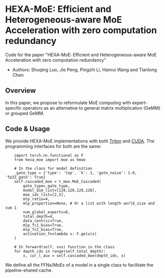 # HEXA-MoE: Efficient and Heterogeneous-aware MoE Acceleration with zero computation redundancy

Code for the paper "HEXA-MoE: Efficient and Heterogeneous-aware MoE Acceleration with zero computation redundancy"

- Authors: Shuqing Luo, Jie Peng, Pingzhi Li, Hanrui Wang and Tianlong Chen

## Overview

In this paper, we propose to reformulate MoE computing with expert-specific operators as an alternative to general matrix multiplication (GeMM) or grouped GeMM.

## Code & Usage

We provide HEXA-MoE implementations with both [Triton](./hexa_moe_triton/) and [CUDA](./hexa_moe_cuda/). The programming interfaces for both are the same:

```
    import torch.nn.functional as F
    from hexa_moe import moe as hmoe

    # In the class for model definition
    _gate_type = {'type': 'top', 'k': 1, 'gate_noise': 1.0, 'fp32_gate': True}
    self.cascaded_moe = t_moe.MoE_Cascaded(
        gate_type=_gate_type,
        model_dim_list=[128,128,128,128],
        moe_idx_list=[2,3],
        mlp_ratio=4,
        mlp_proportion=None, # Or a list with length world_size and sum 1
        num_global_experts=8,
        total_depth=4,
        data_centric=True,
        mlp_fc1_bias=True,
        mlp_fc2_bias=True,
        activation_fn=lambda x: F.gelu(x)
    )

    # In forward(self, xxx) function in the class
    for depth_idx in range(self.total_depth):
        x, cur_l_aux = self.cascaded_moe(depth_idx, x)
```

We define all the FFNs/MoEs of a model in a single class to facilitate the pipeline-shared cache.